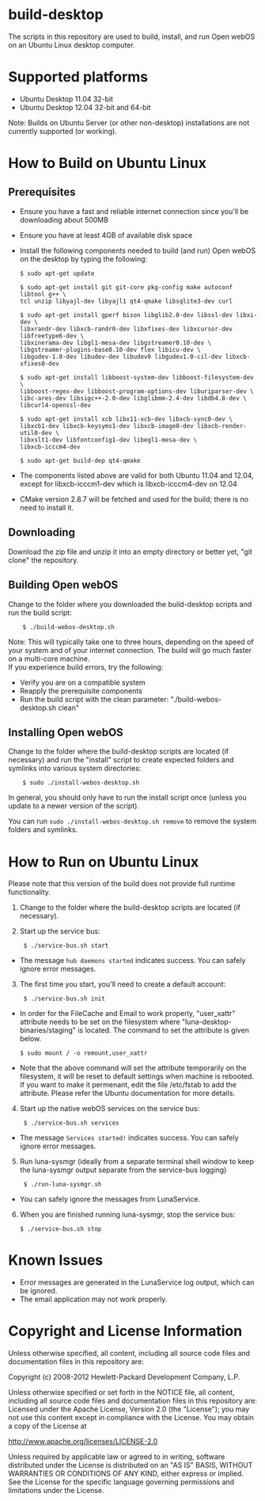 build-desktop
=============

The scripts in this repository are used to build, install, and run Open webOS on an Ubuntu Linux desktop computer.

Supported platforms
====================

* Ubuntu Desktop 11.04 32-bit
* Ubuntu Desktop 12.04 32-bit and 64-bit

Note:  Builds on Ubuntu Server (or other non-desktop) installations are not currently supported (or working).

How to Build on Ubuntu Linux
============================

Prerequisites
-------------

  * Ensure you have a fast and reliable internet connection since you'll be downloading about 500MB

  * Ensure you have at least 4GB of available disk space

  * Install the following components needed to build (and run) Open webOS on the desktop by typing the following:

        $ sudo apt-get update

        $ sudo apt-get install git git-core pkg-config make autoconf libtool g++ \
		tcl unzip libyajl-dev libyajl1 qt4-qmake libsqlite3-dev curl

        $ sudo apt-get install gperf bison libglib2.0-dev libssl-dev libxi-dev \
		libxrandr-dev libxcb-randr0-dev libxfixes-dev libxcursor-dev libfreetype6-dev \
		libxinerama-dev libgl1-mesa-dev libgstreamer0.10-dev \
		libgstreamer-plugins-base0.10-dev flex libicu-dev \
		libgudev-1.0-dev libudev-dev libudev0 libgudev1.0-cil-dev libxcb-xfixes0-dev

        $ sudo apt-get install libboost-system-dev libboost-filesystem-dev \
		libboost-regex-dev libboost-program-options-dev liburiparser-dev \
		libc-ares-dev libsigc++-2.0-dev libglibmm-2.4-dev libdb4.8-dev \
		libcurl4-openssl-dev

        $ sudo apt-get install xcb libx11-xcb-dev libxcb-sync0-dev \
		libxcb1-dev libxcb-keysyms1-dev libxcb-image0-dev libxcb-render-util0-dev \
		libxslt1-dev libfontconfig1-dev libegl1-mesa-dev \
		libxcb-icccm4-dev

        $ sudo apt-get build-dep qt4-qmake

  * The components listed above are valid for both Ubuntu 11.04 and 12.04, except for libxcb-icccm1-dev which is libxcb-icccm4-dev on 12.04

  * CMake version 2.8.7 will be fetched and used for the build; there is no need to install it.


Downloading
-----------

Download the zip file and unzip it into an empty directory or better yet, "git clone" the repository.


Building Open webOS
-------------------
 
Change to the folder where you downloaded the build-desktop scripts and run the build script:

        $ ./build-webos-desktop.sh

Note: This will typically take one to three hours, depending on the speed of your system and of your internet connection. The build will go much faster on a multi-core machine.  
If you experience build errors, try the following:  
  * Verify you are on a compatible system
  * Reapply the prerequisite components
  * Run the build script with the clean parameter: "./build-webos-desktop.sh clean"

Installing Open webOS
---------------------

Change to the folder where the build-desktop scripts are located (if necessary) and run the "install" script to create expected folders and symlinks into various system directories:

        $ sudo ./install-webos-desktop.sh

In general, you should only have to run the install script once (unless you update to a newer version of the script).

You can run `sudo ./install-webos-desktop.sh remove` to remove the system folders and symlinks.


How to Run on Ubuntu Linux
==========================

Please note that this version of the build does not provide full runtime functionality.

1) Change to the folder where the build-desktop scripts are located (if necessary).

2) Start up the service bus:

        $ ./service-bus.sh start

  * The message `hub daemons started` indicates success. You can safely ignore error messages.  

3) The first time you start, you'll need to create a default account:

        $ ./service-bus.sh init
  
  * In order for the FileCache and Email to work properly, "user_xattr" attribute needs to be set on the filesystem where "luna-desktop-binaries/staging" is located. The command to set the attribute is given below.

        $ sudo mount / -o remount,user_xattr

  * Note that the above command will set the attribute temporarily on the filesystem, it will be reset to default settings when machine is rebooted. If you want to make it permenant, edit the file /etc/fstab to add the attribute. Please refer the Ubuntu documentation for more details.

4) Start up the native webOS services on the service bus:

        $ ./service-bus.sh services

  * The message `Services started!` indicates success. You can safely ignore error messages.  

5) Run luna-sysmgr  (ideally from a separate terminal shell window to keep the luna-sysmgr output separate from the service-bus logging)

        $ ./run-luna-sysmgr.sh

  * You can safely ignore the messages from LunaService.

6) When you are finished running luna-sysmgr, stop the service bus:

       $ ./service-bus.sh stop

# Known Issues

  * Error messages are generated in the LunaService log output, which can be ignored.
  * The email application may not work properly.

# Copyright and License Information

Unless otherwise specified, all content, including all source code files and
documentation files in this repository are:

 Copyright (c) 2008-2012 Hewlett-Packard Development Company, L.P.

Unless otherwise specified or set forth in the NOTICE file, all content,
including all source code files and documentation files in this repository are:
Licensed under the Apache License, Version 2.0 (the "License");
you may not use this content except in compliance with the License.
You may obtain a copy of the License at

http://www.apache.org/licenses/LICENSE-2.0

Unless required by applicable law or agreed to in writing, software
distributed under the License is distributed on an "AS IS" BASIS,
WITHOUT WARRANTIES OR CONDITIONS OF ANY KIND, either express or implied.
See the License for the specific language governing permissions and
limitations under the License.

